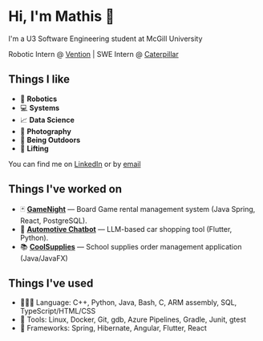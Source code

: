 # Hi, I'm Mathis 🍊  
I'm a U3 Software Engineering student at McGill University  

Robotic Intern @ [Vention](https://vention.io/) | SWE Intern @ [Caterpillar](https://www.caterpillar.com/)
## Things I like
- 🤖 **Robotics**
- 💻 **Systems** 
- 📈 **Data Science** 
- 📸 **Photography**
- 🌲 **Being Outdoors**
- 💪 **Lifting**

You can find me on [LinkedIn](https://www.linkedin.com/in/mathis-belanger/) or by [email](mailto:mathisbelangerr@gmail.com)  

## Things I've worked on

- 🃏 **[GameNight](https://github.com/McGill-ECSE321-Winter2025/project-group-14)** — Board Game rental management system (Java Spring, React, PostgreSQL).  
- 🚗 **[Automotive Chatbot](https://github.com/Tatok-n/HMART)** — LLM-based car shopping tool (Flutter, Python).  
- 📚 **[CoolSupplies](https://github.com/matblg/CoolSupplies)** — School supplies order management application (Java/JavaFX)

## Things I've used
- 👨🏼‍💻 Language: C++, Python, Java, Bash, C, ARM assembly, SQL, TypeScript/HTML/CSS 
- 🔧 Tools: Linux, Docker, Git, gdb, Azure Pipelines, Gradle, Junit, gtest
- 🌱 Frameworks: Spring, Hibernate, Angular, Flutter, React


